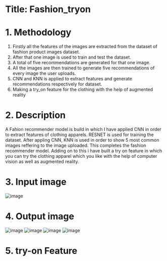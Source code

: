 # Title: Fashion_tryon

# 1. Methodology
1. Firstly all the features of the images are extracted from the dataset of fashion product images dataset.
2. After that one image is used to train and test the dataset.
3. A total of five recommendations are generated for that one image.
4. All the images are then trained to generate five recommendations of every image the user uploads.
5. CNN and KNN is applied to extract features and generate recommendations respectively for dataset.
6. Making a try_on feature for the clothing with the help of augmented reality

# 2. Description
A Fahion recommender model is build in which I have applied CNN in order to extract features of clothing apparels. RESNET is used for training the dataset. After appling CNN, KNN is used in order to show 5 most common images reffering to the image uploaded. This completes the fashion recommender model. Adding on to this i have built a try on feature in which you can try the clothing apparel which you like with the help of computer vision as well as augmented reality.

# 3. Input image
![image](https://github.com/Nipun3569/Fashion_tryon/assets/95686790/93f25378-7b73-4031-a830-2f7317465d96)

# 4. Output image
![image](https://github.com/Nipun3569/Fashion_tryon/assets/95686790/022eab76-2eee-44a3-8e9e-bc394d96d990)
![image](https://github.com/Nipun3569/Fashion_tryon/assets/95686790/735bea82-ef46-48e0-b60a-1ea86b5278b4)
![image](https://github.com/Nipun3569/Fashion_tryon/assets/95686790/63d4dfbf-725b-4f68-bc37-46fdcaea2a90)
![image](https://github.com/Nipun3569/Fashion_tryon/assets/95686790/672da4a0-f6df-42f1-9435-27a22e1a3b5a)

# 5. try-on Feature


